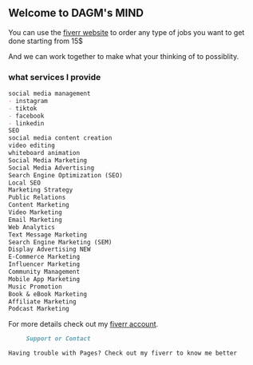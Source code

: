 ## Welcome to DAGM's MIND

You can use the [fiverr website](https://www.fiverr.com/dagm_yosef) to order any type of jobs you want to get done starting from 15$

And we can work together to make what your thinking of to possiblity.

### what services I provide


```markdown
social media management
- instagram
- tiktok
- facebook
- linkedin
SEO
social media content creation
video editing
whiteboard animation
Social Media Marketing
Social Media Advertising
Search Engine Optimization (SEO)
Local SEO
Marketing Strategy
Public Relations
Content Marketing
Video Marketing
Email Marketing
Web Analytics
Text Message Marketing
Search Engine Marketing (SEM)
Display Advertising NEW
E-Commerce Marketing
Influencer Marketing
Community Management
Mobile App Marketing
Music Promotion
Book & eBook Marketing
Affiliate Marketing
Podcast Marketing
```

For more details check out my [fiverr account](https://www.fiverr.com/dagm_yosef).

```markdown
     Support or Contact

Having trouble with Pages? Check out my fiverr to know me better
```

